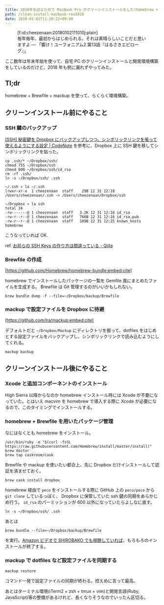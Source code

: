 ```yaml
---
title: 2018年を迎えたので MacBook Pro のクリーンインストールをした(homebrew + Brewfile + mackup)
path: /clean-install-macbook-rev2018
date: 2018-01-02T11:20:22+09:00
---
```


<figure class="figure-image figure-image-fotolife" title="毎年毎年、最初からはじめられる。それは素晴らしいことだと思いますよ ― 「響け！ユーフォニアム2 第13話『はるさきエピローグ』」">[f:id:cheezenaan:20180102111010j:plain]<figcaption>毎年毎年、最初からはじめられる。それは素晴らしいことだと思いますよ ― 「響け！ユーフォニアム2 第13話『はるさきエピローグ』」</figcaption></figure>

ここ数年は年末年始を使って、自宅 PC のクリーンインストールと開発環境構築をしているのだけど、2018 年も例に漏れずやってみた。

## Tl;dr

homebrew + Brewfile + mackup を使って、らくらく環境構築。

## クリーンインストール前にやること

### SSH 鍵のバックアップ

[[SSH] 秘密鍵を Dropbox にバックアップしつつ、シンボリックリンクを張って使えるようにする設定 | CodeNote](http://codenote.net/ssh/1166.html) を参考に、Dropbox 上に SSH 鍵を移してシンボリックリンクを貼った。

```/bin/zsh
cp .ssh/* ~/Dropbox/ssh/
chmod 755 ~/Dropbox/ssh
chmod 600 ~/Dropbox/ssh/id_rsa
rm -rf .ssh/
ln -s ~/Dropbox/ssh/ .ssh

~/.ssh » la ~/.ssh
lrwxr-xr-x  1 cheezenaan  staff    29B 12 31 12:18 /Users/cheezenaan/.ssh -> /Users/cheezenaan/Dropbox/ssh

~/Dropbox » la ssh
total 24
-rw-------@ 1 cheezenaan  staff   3.2K 12 31 12:16 id_rsa
-rw-r--r--@ 1 cheezenaan  staff   766B 12 31 12:16 id_rsa.pub
-rw-r--r--@ 1 cheezenaan  staff   189B 12 31 12:25 known_hosts
homebrew
```

こうなっていれば OK.

ref. [お前らの SSH Keys の作り方は間違っている - Qiita](https://qiita.com/suthio/items/2760e4cff0e185fe2db9)

### Brewfile の作成

[https://github.com/Homebrew/homebrew-bundle:embed:cite]

homebrew でインストールしたパッケージの一覧を Gemfile 風にまとめたファイルを生成する。 Brewfile は Git 管理するのがいいかもしれない。

```/bin/zsh
brew bundle dump -f --file=~/Dropbox/backup/Brewfile
```

### mackup で設定ファイルを Dropbox に待避

[https://github.com/lra/mackup:embed:cite]

デフォルトだと `~/Dropbox/Mackup` にディレクトリを掘って、dotfiles をはじめとする設定ファイルをバックアップし、シンボリックリンクで読み込むようにしてくれる。

```/bin/bash
mackup backup
```

## クリーンインストール後にやること

### Xcode と追加コンポーネントのインストール

High Sierra 以降からなのか homebrew インストール時には Xcode が不要になっていた。とはいえ macvim を homebrew で導入する際に Xcode が必要になるので、このタイミングでインストールする。

### homebrew + Brewfile を用いたパッケージ管理

なにはなくとも homebrew をインストール。

```/bin/bash
/usr/bin/ruby -e "$(curl -fsSL https://raw.githubusercontent.com/Homebrew/install/master/install)"
brew doctor
brew tap caskroom/cask
```

Brewfile や mackup を使いたい都合上、先に Dropbox だけインストールして認証を済ませておく。

```/bin/bash
brew cask install dropbox
```

homebrew 経由で `peco` をインストールする際に GitHub 上の `peco/peco` から `git clone` しているっぽく、 Dropbox に保管していた ssh 鍵の同期をあらかじめ行う。 `id_rsa` のパーミッションが 600 以外になっていたらよしなに直す。

```/bin/zsh
ln -s ~/Dropbox/ssh/ .ssh
```

あとは

```/bin/bash
brew bundle --file=~/Dropbox/backup/Brewfile
```

を実行。[Amazon ビデオで SHIROBAKO でも視聴していれば](https://www.amazon.co.jp/SHIROBAKO/dp/B06Y5T19L2)、もろもろのインストールが終了する。

### mackup で dotfiles など設定ファイルを同期する

```/bin/bash
mackup restore
```

コマンド一発で設定ファイルの同期が終わる。控えめに言って最高。

あとはターミナル環境(iTerm2 + zsh + tmux + vim)と開発言語(Ruby, JavaScript)等の整備があるけれど、長くなりそうなのでいったん区切る。
